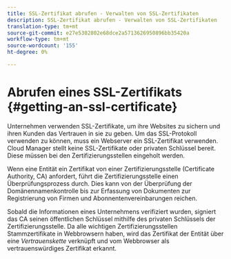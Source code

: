 ```yaml
---
title: SSL-Zertifikat abrufen - Verwalten von SSL-Zertifikaten
description: SSL-Zertifikat abrufen - Verwalten von SSL-Zertifikaten
translation-type: tm+mt
source-git-commit: e27e5302802e68dce2a5713626950896bb35420a
workflow-type: tm+mt
source-wordcount: '155'
ht-degree: 0%

---
```



# Abrufen eines SSL-Zertifikats {#getting-an-ssl-certificate}

Unternehmen verwenden SSL-Zertifikate, um ihre Websites zu sichern und ihren Kunden das Vertrauen in sie zu geben. Um das SSL-Protokoll verwenden zu können, muss ein Webserver ein SSL-Zertifikat verwenden. Cloud Manager stellt keine SSL-Zertifikate oder privaten Schlüssel bereit. Diese müssen bei den Zertifizierungsstellen eingeholt werden.

Wenn eine Entität ein Zertifikat von einer Zertifizierungsstelle (Certificate Authority, CA) anfordert, führt die Zertifizierungsstelle einen Überprüfungsprozess durch. Dies kann von der Überprüfung der Domänennamenkontrolle bis zur Erfassung von Dokumenten zur Registrierung von Firmen und Abonnentenvereinbarungen reichen.

Sobald die Informationen eines Unternehmens verifiziert wurden, signiert das CA seinen öffentlichen Schlüssel mithilfe des privaten Schlüssels der Zertifizierungsstelle. Da alle wichtigen Zertifizierungsstellen Stammzertifikate in Webbrowsern haben, wird das Zertifikat der Entität über eine *Vertrauenskette* verknüpft und vom Webbrowser als vertrauenswürdiges Zertifikat erkannt.

